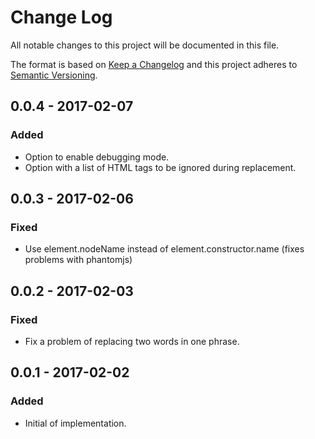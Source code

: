 # Change Log
All notable changes to this project will be documented in this file.

The format is based on [Keep a Changelog](http://keepachangelog.com/) 
and this project adheres to [Semantic Versioning](http://semver.org/).

## 0.0.4 - 2017-02-07
### Added
- Option to enable debugging mode.
- Option with a list of HTML tags to be ignored during replacement.

## 0.0.3 - 2017-02-06
### Fixed
- Use element.nodeName instead of element.constructor.name (fixes problems with phantomjs)

## 0.0.2 - 2017-02-03
### Fixed
- Fix a problem of replacing two words in one phrase.

## 0.0.1 - 2017-02-02
### Added
- Initial of implementation.
